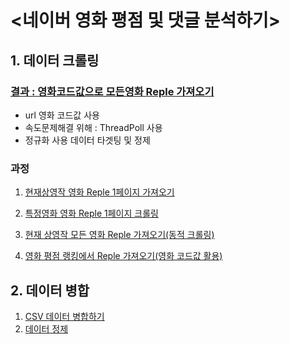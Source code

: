 # <네이버 영화 평점 및 댓글 분석하기>

## 1. 데이터 크롤링

### [결과 : 영화코드값으로 모든영화 Reple 가져오기](https://github.com/Yumai-K/MyProject/blob/master/Naver_Movie_RepleScore_Analysis/movie_reple_crawling_final.ipynb)
  - url 영화 코드값 사용
  - 속도문제해결 위해 : ThreadPoll 사용
  - 정규화 사용 데이터 타겟팅 및 정제

### 과정 
1. [현재상영작 영화 Reple 1페이지 가져오기](https://github.com/Yumai-K/MyProject/blob/master/Naver_Movie_RepleScore_Analysis/movie_reple_crawling_0827.ipynb)
 
2. [특정영화 영화 Reple 1페이지 크롤링](https://github.com/Yumai-K/MyProject/blob/master/Naver_Movie_RepleScore_Analysis/movie_reple_crawling_0828.ipynb)
 
3. [현재 상영작 모든 영화 Reple 가져오기(동적 크롤링)](https://github.com/Yumai-K/MyProject/blob/master/Naver_Movie_RepleScore_Analysis/movie_reple_crawling_0828_02.ipynb)
 
4. [영화 평점 랭킹에서 Reple 가져오기(영화 코드값 활용)](https://github.com/Yumai-K/MyProject/blob/master/Naver_Movie_RepleScore_Analysis/movie_reple_crawling_0830.ipynb)

## 2. 데이터 병합
1. [CSV 데이터 병합하기](https://github.com/Yumai-K/MyProject/blob/master/Naver_Movie_RepleScore_Analysis/merge_csv_data.ipynb)
2. [데이터 정제](https://github.com/Yumai-K/MyProject/blob/master/Naver_Movie_RepleScore_Analysis/refine_csv.ipynb)
